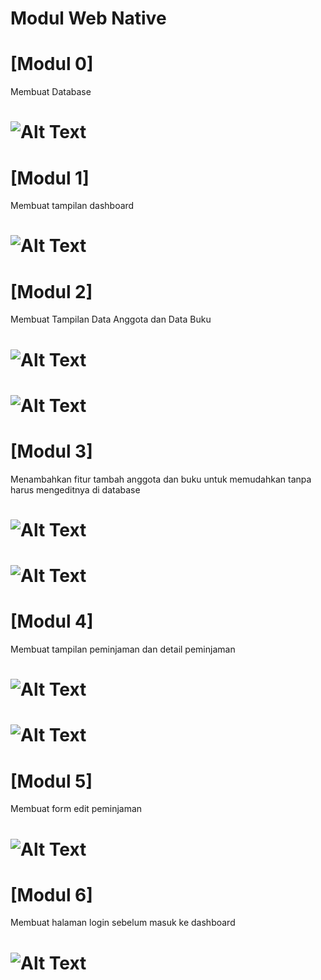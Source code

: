 # Modul Web Native
# [Modul 0]
Membuat Database
# ![Alt Text](https://github.com/Yeremia395/Native/blob/master/database.png)
# [Modul 1]
Membuat tampilan dashboard
# ![Alt Text](https://github.com/Yeremia395/Native/blob/master/dashboard.png)
# [Modul 2]
Membuat Tampilan Data Anggota dan Data Buku
# ![Alt Text](https://github.com/Yeremia395/Native/blob/master/anggota.png)
# ![Alt Text](https://github.com/Yeremia395/Native/blob/master/buku.png)
# [Modul 3]
Menambahkan fitur tambah anggota dan buku untuk memudahkan tanpa harus mengeditnya di database
# ![Alt Text](https://github.com/Yeremia395/Native/blob/master/tambah%20anggota.png)
# ![Alt Text](https://github.com/Yeremia395/Native/blob/master/tambah%20buku.png)
# [Modul 4]
Membuat tampilan peminjaman dan detail peminjaman
# ![Alt Text](https://github.com/Yeremia395/Native/blob/master/peminjaman.png)
# ![Alt Text](https://github.com/Yeremia395/Native/blob/master/detail%20pinjam.png)
# [Modul 5]
Membuat form edit peminjaman
# ![Alt Text](https://github.com/Yeremia395/Native/blob/master/edit%20pinjam.png)
# [Modul 6]
Membuat halaman login sebelum masuk ke dashboard
# ![Alt Text](https://github.com/Yeremia395/Native/blob/master/login.png)
